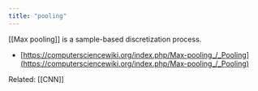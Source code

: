 ```yaml
---
title: "pooling"
---
```


[[Max pooling]] is a sample-based discretization process.
- [https://computersciencewiki.org/index.php/Max-pooling_/_Pooling](https://computersciencewiki.org/index.php/Max-pooling_/_Pooling)

Related: [[CNN]]
